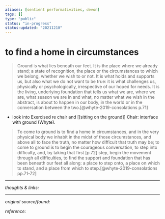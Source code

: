 ```yaml
---
aliases: [sentient performativities, devon]
tags: []
type: "public"
status: "in-progress"
status-updated: "20211210"
---
```


# to find a home in circumstances

> Ground is what lies beneath our feet. It is the place where we already stand; a state of recognition, the place or the circumstances to which we belong, whether we wish to or not. It is what holds and supports us, but also what we do not want to be true: it is what challenges us, physically or psychologically, irrespective of our hoped for needs. It is the living, underlying foundation that tells us what we are, where we are, what season we are in and what, no matter what we wish in the abstract, is about to happen in our body, in the world or in the conversation between the two.[@whyte-2019-consolations p.71]

- look into Exercised re chair and [[sitting on the ground]]
Chair: interface with ground (Whyte). 


> To come to ground is to find a home in circumstances, and in the very physical body we inhabit in the midst of those circumstances, and above all to face the truth, no matter how difficult that truth may be; to come to ground is to begin the courageous conversation, to step into difficulty, and, by taking that first [p.72] step, begin the movement through all difficulties, to find the support and foundation that has been beneath our feet all along: a place to step onto, a place on which to stand, and a place from which to step.[@whyte-2019-consolations pp.71-72]

---

_thoughts & links:_




---

_original source/found:_ 

_reference:_ 
